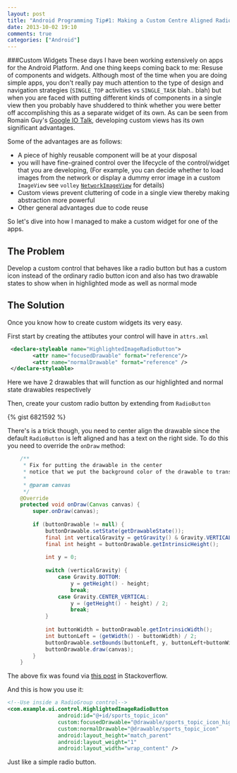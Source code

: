```yaml
---
layout: post
title: "Android Programming Tip#1: Making a Custom Centre Aligned Radio Button with a State List Drawable"
date: 2013-10-02 19:10
comments: true
categories: ["Android"]
---
```

###Custom Widgets
These days I have been working extensively on apps for the Android Platform. And one thing keeps coming back to me: Resuse of components and widgets. Although most of the time when you are doing simple apps, you don't really pay much attention to the type of design and navigation strategies (`SINGLE_TOP` activities vs `SINGLE_TASK` blah.. blah) but when you are faced with putting different kinds of components in a single view then you probably have shuddered to think whether you were better off accomplishing this as a separate widget of its own. As can be seen from Romain Guy's [Google IO Talk][googleio], developing custom views has its own significant advantages.

Some of the advantages are as follows:

* A piece of highly reusable component will be at your disposal
* you will have fine-grained control over the lifecycle of the control/widget that you are developing, (For example, you can decide whether to load images from the network or display a dummy error image in a custom `ImageView` see `volley` [`NetworkImageView`][netio] for details)
* Custom views prevent cluttering of code in a single view thereby making abstraction more powerful
* Other general advantages due to code reuse

So let's dive into how I managed to make a custom widget for one of the apps.

<!--more-->

The Problem
-----------
Develop a custom control that behaves like a radio button but has a custom icon instead of the ordinary radio button icon and also has two drawable states to show when in highlighted mode as well as normal mode

The Solution
------------
Once you know how to create custom widgets its very easy. 

First start by creating the attibutes your control will have in `attrs.xml`
```xml
 <declare-styleable name="HighlightedImageRadioButton">
        <attr name="focusedDrawable" format="reference"/>
        <attr name="normalDrawable" format="reference" />
 </declare-styleable>
```
Here we have 2 drawables that will function as our highlighted and normal state drawables respectively

Then, create your custom radio button by extending from `RadioButton`

{% gist 6821592 %}

There's is a trick though, you need to center align the drawable since the default `RadioButton` is left aligned and has a text on the right side. To do this you need to override the `onDraw` method:

```java
	/**
     * Fix for putting the drawable in the center
     * notice that we put the background color of the drawable to transparent
     *
     * @param canvas
     */
    @Override
    protected void onDraw(Canvas canvas) {
        super.onDraw(canvas);
 
        if (buttonDrawable != null) {
            buttonDrawable.setState(getDrawableState());
            final int verticalGravity = getGravity() & Gravity.VERTICAL_GRAVITY_MASK;
            final int height = buttonDrawable.getIntrinsicHeight();
 
            int y = 0;
 
            switch (verticalGravity) {
                case Gravity.BOTTOM:
                    y = getHeight() - height;
                    break;
                case Gravity.CENTER_VERTICAL:
                    y = (getHeight() - height) / 2;
                    break;
            }
 
            int buttonWidth = buttonDrawable.getIntrinsicWidth();
            int buttonLeft = (getWidth() - buttonWidth) / 2;
            buttonDrawable.setBounds(buttonLeft, y, buttonLeft+buttonWidth, y + height);
            buttonDrawable.draw(canvas);
        }
    }
```
The above fix was found via [this post][stack] in Stackoverflow.

And this is how you use it:

```xml
<!--Use inside a RadioGroup control-->
<com.example.ui.control.HighlightedImageRadioButton
                android:id="@+id/sports_topic_icon"
                custom:focusedDrawable="@drawable/sports_topic_icon_highlighted"
                custom:normalDrawable="@drawable/sports_topic_icon"
                android:layout_height="match_parent"
                android:layout_weight="1"
                android:layout_width="wrap_content" />
```
Just like a simple radio button. 

[googleio]: http://www.youtube.com/watch?v=NYtB6mlu7vA
[netio]: https://android.googlesource.com/platform/frameworks/volley/+/d62a616ebca5bfa4f9ec5517208e13f2d501b69a/src/com/android/volley/toolbox/NetworkImageView.java
[stack]: http://stackoverflow.com/questions/4407553/android-radiobutton-button-drawable-gravity